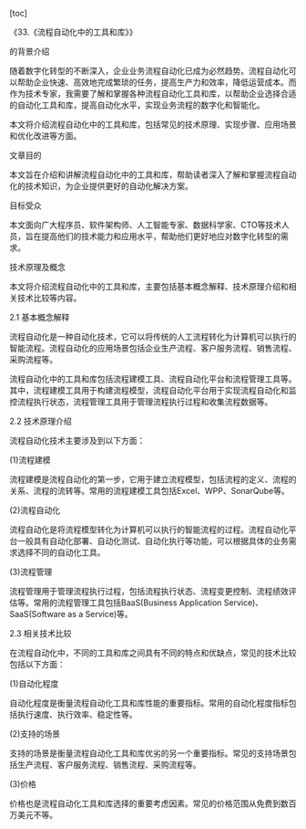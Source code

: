 
[toc]                    
                
                
《33.《流程自动化中的工具和库》》

的背景介绍

随着数字化转型的不断深入，企业业务流程自动化已成为必然趋势。流程自动化可以帮助企业快速、高效地完成繁琐的任务，提高生产力和效率，降低运营成本。而作为技术专家，我需要了解和掌握各种流程自动化工具和库，以帮助企业选择合适的自动化工具和库，提高自动化水平，实现业务流程的数字化和智能化。

本文将介绍流程自动化中的工具和库，包括常见的技术原理、实现步骤、应用场景和优化改进等方面。

文章目的

本文旨在介绍和讲解流程自动化中的工具和库，帮助读者深入了解和掌握流程自动化的技术知识，为企业提供更好的自动化解决方案。

目标受众

本文面向广大程序员、软件架构师、人工智能专家、数据科学家、CTO等技术人员，旨在提高他们的技术能力和应用水平，帮助他们更好地应对数字化转型的需求。

技术原理及概念

本文将介绍流程自动化中的工具和库，主要包括基本概念解释、技术原理介绍和相关技术比较等内容。

2.1 基本概念解释

流程自动化是一种自动化技术，它可以将传统的人工流程转化为计算机可以执行的智能流程。流程自动化的应用场景包括企业生产流程、客户服务流程、销售流程、采购流程等。

流程自动化中的工具和库包括流程建模工具、流程自动化平台和流程管理工具等。其中，流程建模工具用于构建流程模型，流程自动化平台用于实现流程自动化和监控流程执行状态，流程管理工具用于管理流程执行过程和收集流程数据等。

2.2 技术原理介绍

流程自动化技术主要涉及到以下方面：

(1)流程建模

流程建模是流程自动化的第一步，它用于建立流程模型，包括流程的定义、流程的关系、流程的流转等。常用的流程建模工具包括Excel、WPP、SonarQube等。

(2)流程自动化

流程自动化是将流程模型转化为计算机可以执行的智能流程的过程。流程自动化平台一般具有自动化部署、自动化测试、自动化执行等功能，可以根据具体的业务需求选择不同的自动化工具。

(3)流程管理

流程管理用于管理流程执行过程，包括流程执行状态、流程变更控制、流程绩效评估等。常用的流程管理工具包括BaaS(Business Application Service)、SaaS(Software as a Service)等。

2.3 相关技术比较

在流程自动化中，不同的工具和库之间具有不同的特点和优缺点，常见的技术比较包括以下方面：

(1)自动化程度

自动化程度是衡量流程自动化工具和库性能的重要指标。常用的自动化程度指标包括执行速度、执行效率、稳定性等。

(2)支持的场景

支持的场景是衡量流程自动化工具和库优劣的另一个重要指标。常见的支持场景包括生产流程、客户服务流程、销售流程、采购流程等。

(3)价格

价格也是流程自动化工具和库选择的重要考虑因素。常见的价格范围从免费到数百万美元不等。

